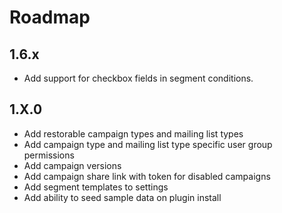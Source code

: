 # Roadmap

## 1.6.x
- Add support for checkbox fields in segment conditions.

## 1.X.0
- Add restorable campaign types and mailing list types
- Add campaign type and mailing list type specific user group permissions
- Add campaign versions
- Add campaign share link with token for disabled campaigns
- Add segment templates to settings
- Add ability to seed sample data on plugin install